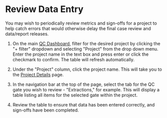 # Review Data Entry

You may wish to periodically review metrics and sign-offs for a project to help catch errors that
would otherwise delay the final case review and data/report releases.

1. On the main [QC Dashboard](../../qc_dashboard/), filter for the desired project by
   clicking the "+ filter" dropdown and selecting "Project" from the drop down menu. Enter the
   project name in the text box and press enter or click the checkmark to confirm. The table will
   refresh automatically.

2. Under the "Project" column, click the project name. This will take you to the
   [Project Details](../../details/) page.

3. In the navigation bar at the top of the page, select the tab for the QC gate you wish to review -
   "Extractions," for example. This will display a table listing all items for the selected gate
   within the project.

4. Review the table to ensure that data has been entered correctly, and sign-offs have been
   completed.
